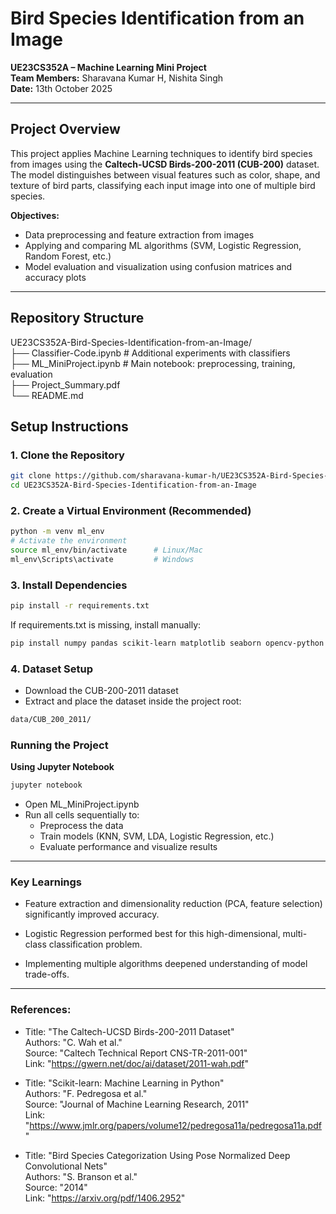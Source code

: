 # Bird Species Identification from an Image

**UE23CS352A – Machine Learning Mini Project**  
**Team Members:** Sharavana Kumar H, Nishita Singh  
**Date:** 13th October 2025  

---

## Project Overview

This project applies Machine Learning techniques to identify bird species from images using the **Caltech-UCSD Birds-200-2011 (CUB-200)** dataset.  
The model distinguishes between visual features such as color, shape, and texture of bird parts, classifying each input image into one of multiple bird species.

**Objectives:**

- Data preprocessing and feature extraction from images  
- Applying and comparing ML algorithms (SVM, Logistic Regression, Random Forest, etc.)  
- Model evaluation and visualization using confusion matrices and accuracy plots  

---

## Repository Structure
UE23CS352A-Bird-Species-Identification-from-an-Image/   
├── Classifier-Code.ipynb # Additional experiments with classifiers                                                                                                                                                                                                                                                                                                                                         
├── ML_MiniProject.ipynb # Main notebook: preprocessing, training, evaluation                                                                                                                                     
├── Project_Summary.pdf                                                                                                                                                                                           
└── README.md 

## Setup Instructions

### 1. Clone the Repository
```bash
git clone https://github.com/sharavana-kumar-h/UE23CS352A-Bird-Species-Identification-from-an-Image.git
cd UE23CS352A-Bird-Species-Identification-from-an-Image
```
### 2. Create a Virtual Environment (Recommended)
```bash
python -m venv ml_env
# Activate the environment
source ml_env/bin/activate      # Linux/Mac
ml_env\Scripts\activate         # Windows
```
### 3. Install Dependencies
```bash
pip install -r requirements.txt
```
If requirements.txt is missing, install manually:

```bash
pip install numpy pandas scikit-learn matplotlib seaborn opencv-python
```
### 4. Dataset Setup

- Download the CUB-200-2011 dataset
- Extract and place the dataset inside the project root:

```bash
data/CUB_200_2011/
```

### Running the Project
**Using Jupyter Notebook**
```bash
jupyter notebook
```
- Open ML_MiniProject.ipynb
- Run all cells sequentially to:
  - Preprocess the data
  - Train models (KNN, SVM, LDA, Logistic Regression, etc.)
  - Evaluate performance and visualize results

---

### Key Learnings

- Feature extraction and dimensionality reduction (PCA, feature selection) significantly improved accuracy.

- Logistic Regression performed best for this high-dimensional, multi-class classification problem.

- Implementing multiple algorithms deepened understanding of model trade-offs.

---

### References:
  - Title: "The Caltech-UCSD Birds-200-2011 Dataset"                                                                                                                                                             
    Authors: "C. Wah et al."                                                                                                                                                                                     
    Source: "Caltech Technical Report CNS-TR-2011-001"                                                                                                                                                           
    Link: "https://gwern.net/doc/ai/dataset/2011-wah.pdf"                                                                                                                                                        

  - Title: "Scikit-learn: Machine Learning in Python"                                                                                                                                                            
    Authors: "F. Pedregosa et al."                                                                                                                                                                               
    Source: "Journal of Machine Learning Research, 2011"                                                                                                                                                         
    Link: "https://www.jmlr.org/papers/volume12/pedregosa11a/pedregosa11a.pdf"                                                                                                                                                                                                                                                                                            

  - Title: "Bird Species Categorization Using Pose Normalized Deep Convolutional Nets"                                                                                                                           
    Authors: "S. Branson et al."                                                                                                                                                                                 
    Source: "2014"                                                                                                                                                                                               
    Link: "https://arxiv.org/pdf/1406.2952"                                                                                                                                                                      

